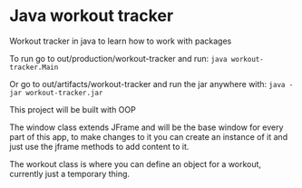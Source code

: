# Java workout tracker

Workout tracker in java to learn how to work with packages 

To run go to out/production/workout-tracker and run:
`
java workout-tracker.Main
`

Or go to out/artifacts/workout-tracker and run the jar anywhere with:
`
java -jar workout-tracker.jar
`

This project will be built with OOP

The window class extends JFrame and will be the base window for every part of this app, 
to make changes to it you can create an instance of it and just use the jframe methods 
to add content to it. 

The workout class is where you can define an object for a workout, currently just a
temporary thing. 
